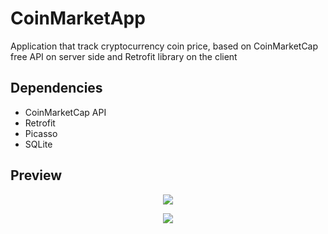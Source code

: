 # CoinMarketApp
Application that track cryptocurrency coin price, based on CoinMarketCap free API on server side and Retrofit library on the client
## Dependencies 
* CoinMarketCap API
* Retrofit
* Picasso 
* SQLite
## Preview 
<p align="center"> 
<img src="https://github.com/b00m-b00m/CoinMarketApp/blob/master/videotogif_2018.08.08_08.51.23.gif">
</p>
<p align="center"> 
<img src="https://github.com/b00m-b00m/CoinMarketApp/blob/master/Screenshot_2018-08-08-17-35-10-029_com.example.pavel.myapplication.png" >
</p>
